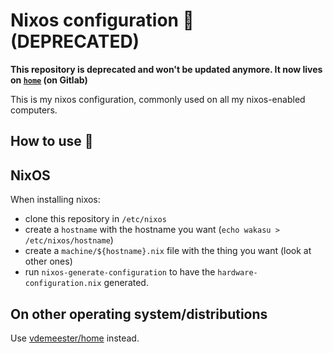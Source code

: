 # Nixos configuration 🐸 (DEPRECATED)

**This repository is deprecated and won't be updated anymore. It now lives on [`home`](https://gitlab.com/vdemeester/home) (on Gitlab)**

This is my nixos configuration, commonly used on all my
nixos-enabled computers.

## How to use 🐻

## NixOS

When installing nixos:

- clone this repository in `/etc/nixos`
- create a `hostname` with the hostname you want (`echo wakasu > /etc/nixos/hostname`)
- create a `machine/${hostname}.nix` file with the thing you want (look at other ones)
- run `nixos-generate-configuration` to have the
  `hardware-configuration.nix` generated.
  
## On other operating system/distributions

Use [vdemeester/home](https://github.com/vdemeester/home) instead.
